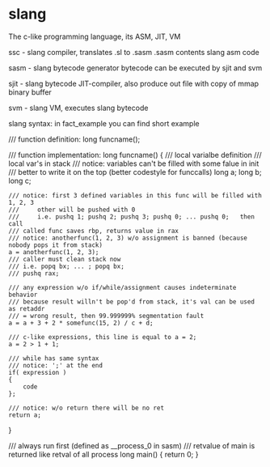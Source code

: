 # slang
The c-like programming language, its ASM, JIT, VM

ssc - slang compiler, translates .sl to .sasm
	.sasm contents slang asm code

sasm - slang bytecode generator
	bytecode can be executed by sjit and svm
	
sjit - slang bytecode JIT-compiler, also produce
out file with copy of mmap binary buffer

svm - slang VM, executes slang bytecode


slang syntax:
	in fact_example you can find short example

/// function definition:
long funcname();

/// function implementation:
long funcname()
{
	/// local varialbe definition
	/// local var's in stack
	/// notice: variables can't be filled with some falue in init
	/// better to write it on the top (better codestyle for funccalls)
	long a;
	long b;
	long c;
	
	/// notice: first 3 defined variables in this func will be filled with 1, 2, 3
	/// 	other will be pushed with 0
	/// 	i.e. pushq 1; pushq 2; pushq 3; pushq 0; ... pushq 0; 	then call
	/// called func saves rbp, returns value in rax
	/// notice: anotherfunc(1, 2, 3) w/o assignment is banned (because nobody pops it from stack)
	a = anotherfunc(1, 2, 3);
	/// caller must clean stack now
	/// i.e. popq bx; ... ; popq bx;
	/// pushq rax;
	
	/// any expression w/o if/while/assignment causes indeterminate behavior
	/// because result willn't be pop'd from stack, it's val can be used as retaddr 
	/// = wrong result, then 99.999999% segmentation fault
	a = a + 3 + 2 * somefunc(15, 2) / c + d;
	
	/// c-like expressions, this line is equal to a = 2;
	a = 2 > 1 + 1;
	
	/// while has same syntax
	/// notice: ';' at the end
	if( expression )
	{
		code
	};
	
	/// notice: w/o return there will be no ret
	return a;
}

/// always run first (defined as __process_0 in sasm)
/// retvalue of main is returned like retval of all process
long main()
{
	return 0;
}




